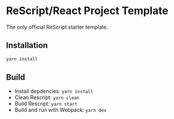 # ReScript/React Project Template

The only official ReScript starter template.

## Installation

```sh
yarn install
```

## Build

- Install depdencies: `yarn install`
- Clean Rescript: `yarn clean`
- Build Rescript: `yarn start`
- Build and run with Webpack: `yarn dev`
